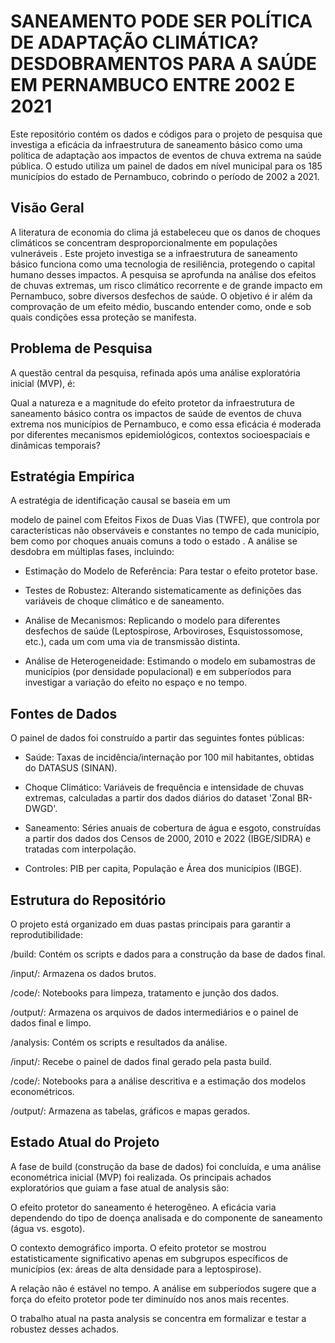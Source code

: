 # SANEAMENTO PODE SER POLÍTICA DE ADAPTAÇÃO CLIMÁTICA? DESDOBRAMENTOS PARA A SAÚDE EM PERNAMBUCO ENTRE 2002 E 2021

Este repositório contém os dados e códigos para o projeto de pesquisa que investiga a eficácia da infraestrutura de saneamento básico como uma política de adaptação aos impactos de eventos de chuva extrema na saúde pública. O estudo utiliza um painel de dados em nível municipal para os 185 municípios do estado de Pernambuco, cobrindo o período de 2002 a 2021.

## Visão Geral
A literatura de economia do clima já estabeleceu que os danos de choques climáticos se concentram desproporcionalmente em populações vulneráveis . Este projeto investiga se a infraestrutura de saneamento básico funciona como uma tecnologia de resiliência, protegendo o capital humano desses impactos. A pesquisa se aprofunda na análise dos efeitos de chuvas extremas, um risco climático recorrente e de grande impacto em Pernambuco, sobre diversos desfechos de saúde. O objetivo é ir além da comprovação de um efeito médio, buscando entender como, onde e sob quais condições essa proteção se manifesta.

## Problema de Pesquisa
A questão central da pesquisa, refinada após uma análise exploratória inicial (MVP), é:

Qual a natureza e a magnitude do efeito protetor da infraestrutura de saneamento básico contra os impactos de saúde de eventos de chuva extrema nos municípios de Pernambuco, e como essa eficácia é moderada por diferentes mecanismos epidemiológicos, contextos socioespaciais e dinâmicas temporais?

## Estratégia Empírica
A estratégia de identificação causal se baseia em um 

modelo de painel com Efeitos Fixos de Duas Vias (TWFE), que controla por características não observáveis e constantes no tempo de cada município, bem como por choques anuais comuns a todo o estado . A análise se desdobra em múltiplas fases, incluindo:

- Estimação do Modelo de Referência: Para testar o efeito protetor base.

- Testes de Robustez: Alterando sistematicamente as definições das variáveis de choque climático e de saneamento.

- Análise de Mecanismos: Replicando o modelo para diferentes desfechos de saúde (Leptospirose, Arboviroses, Esquistossomose, etc.), cada um com uma via de transmissão distinta.

- Análise de Heterogeneidade: Estimando o modelo em subamostras de municípios (por densidade populacional) e em subperíodos para investigar a variação do efeito no espaço e no tempo.

## Fontes de Dados
O painel de dados foi construído a partir das seguintes fontes públicas:

- Saúde: Taxas de incidência/internação por 100 mil habitantes, obtidas do DATASUS (SINAN).

- Choque Climático: Variáveis de frequência e intensidade de chuvas extremas, calculadas a partir dos dados diários do dataset 'Zonal BR-DWGD'.

- Saneamento: Séries anuais de cobertura de água e esgoto, construídas a partir dos dados dos Censos de 2000, 2010 e 2022 (IBGE/SIDRA) e tratadas com interpolação.

- Controles: PIB per capita, População e Área dos municípios (IBGE).

## Estrutura do Repositório
O projeto está organizado em duas pastas principais para garantir a reprodutibilidade:

/build: Contém os scripts e dados para a construção da base de dados final.

/input/: Armazena os dados brutos.

/code/: Notebooks para limpeza, tratamento e junção dos dados.

/output/: Armazena os arquivos de dados intermediários e o painel de dados final e limpo.

/analysis: Contém os scripts e resultados da análise.

/input/: Recebe o painel de dados final gerado pela pasta build.

/code/: Notebooks para a análise descritiva e a estimação dos modelos econométricos.

/output/: Armazena as tabelas, gráficos e mapas gerados.

## Estado Atual do Projeto

A fase de build (construção da base de dados) foi concluída, e uma análise econométrica inicial (MVP) foi realizada. Os principais achados exploratórios que guiam a fase atual de analysis são:

O efeito protetor do saneamento é heterogêneo. A eficácia varia dependendo do tipo de doença analisada e do componente de saneamento (água vs. esgoto).

O contexto demográfico importa. O efeito protetor se mostrou estatisticamente significativo apenas em subgrupos específicos de municípios (ex: áreas de alta densidade para a leptospirose).

A relação não é estável no tempo. A análise em subperíodos sugere que a força do efeito protetor pode ter diminuído nos anos mais recentes.

O trabalho atual na pasta analysis se concentra em formalizar e testar a robustez desses achados.

